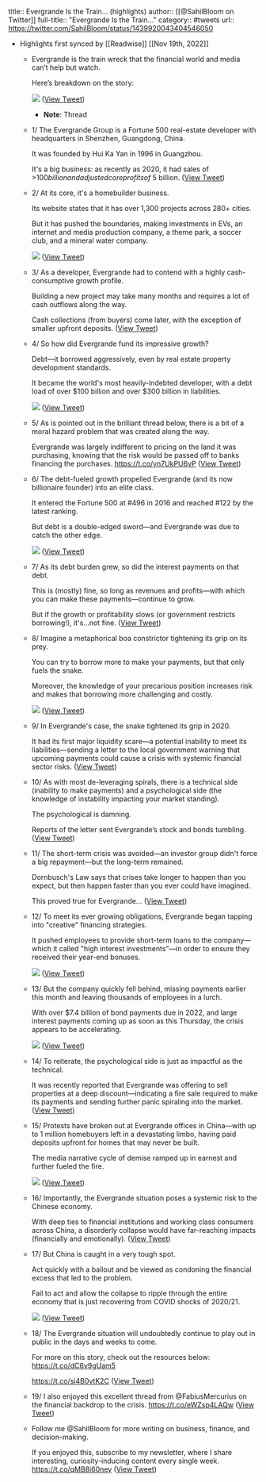 title:: Evergrande Is the Train... (highlights)
author:: [[@SahilBloom on Twitter]]
full-title:: "Evergrande Is the Train..."
category:: #tweets
url:: https://twitter.com/SahilBloom/status/1439920043404546050

- Highlights first synced by [[Readwise]] [[Nov 19th, 2022]]
	- Evergrande is the train wreck that the financial world and media can’t help but watch.
	  
	  Here’s breakdown on the story: 
	  
	  ![](https://pbs.twimg.com/media/E_ufpcqXIAMlCcQ.jpg) ([View Tweet](https://twitter.com/SahilBloom/status/1439920043404546050))
		- **Note**: Thread
	- 1/ The Evergrande Group is a Fortune 500 real-estate developer with headquarters in Shenzhen, Guangdong, China.
	  
	  It was founded by Hui Ka Yan in 1996 in Guangzhou.
	  
	  It's a big business: as recently as 2020, it had sales of >$100 billion and adjusted core profits of ~$5 billion. ([View Tweet](https://twitter.com/SahilBloom/status/1439920044847378436))
	- 2/ At its core, it's a homebuilder business.
	  
	  Its website states that it has over 1,300 projects across 280+ cities.
	  
	  But it has pushed the boundaries, making investments in EVs, an internet and media production company, a theme park, a soccer club, and a mineral water company. 
	  
	  ![](https://pbs.twimg.com/media/E_ufpy3WQAQqMHI.jpg) ([View Tweet](https://twitter.com/SahilBloom/status/1439920048919961605))
	- 3/ As a developer, Evergrande had to contend with a highly cash-consumptive growth profile.
	  
	  Building a new project may take many months and requires a lot of cash outflows along the way.
	  
	  Cash collections (from buyers) come later, with the exception of smaller upfront deposits. ([View Tweet](https://twitter.com/SahilBloom/status/1439920051491123208))
	- 4/ So how did Evergrande fund its impressive growth?
	  
	  Debt—it borrowed aggressively, even by real estate property development standards.
	  
	  It became the world's most heavily-indebted developer, with a debt load of over $100 billion and over $300 billion in liabilities. 
	  
	  ![](https://pbs.twimg.com/media/E_ufqKtX0AM1_fv.jpg) ([View Tweet](https://twitter.com/SahilBloom/status/1439920054712295428))
	- 5/ As is pointed out in the brilliant thread below, there is a bit of a moral hazard problem that was created along the way.
	  
	  Evergrande was largely indifferent to pricing on the land it was purchasing, knowing that the risk would be passed off to banks financing the purchases. https://t.co/yn7UkPU6vP ([View Tweet](https://twitter.com/SahilBloom/status/1439920056146792450))
	- 6/ The debt-fueled growth propelled Evergrande (and its now billionaire founder) into an elite class.
	  
	  It entered the Fortune 500 at #496 in 2016 and reached #122 by the latest ranking.
	  
	  But debt is a double-edged sword—and Evergrande was due to catch the other edge. 
	  
	  ![](https://pbs.twimg.com/media/E_ufqdMX0AIBBJi.jpg) ([View Tweet](https://twitter.com/SahilBloom/status/1439920059904897032))
	- 7/ As its debt burden grew, so did the interest payments on that debt.
	  
	  This is (mostly) fine, so long as revenues and profits—with which you can make these payments—continue to grow.
	  
	  But if the growth or profitability slows (or government restricts borrowing!), it's...not fine. ([View Tweet](https://twitter.com/SahilBloom/status/1439920061683310601))
	- 8/ Imagine a metaphorical boa constrictor tightening its grip on its prey.
	  
	  You can try to borrow more to make your payments, but that only fuels the snake.
	  
	  Moreover, the knowledge of your precarious position increases risk and makes that borrowing more challenging and costly. 
	  
	  ![](https://pbs.twimg.com/media/E_ufqwoXEAUv66I.jpg) ([View Tweet](https://twitter.com/SahilBloom/status/1439920065302904838))
	- 9/ In Evergrande's case, the snake tightened its grip in 2020.
	  
	  It had its first major liquidity scare—a potential inability to meet its liabilities—sending a letter to the local government warning that upcoming payments could cause a crisis with systemic financial sector risks. ([View Tweet](https://twitter.com/SahilBloom/status/1439920067194523651))
	- 10/ As with most de-leveraging spirals, there is a technical side (inability to make payments) and a psychological side (the knowledge of instability impacting your market standing).
	  
	  The psychological is damning.
	  
	  Reports of the letter sent Evergrande’s stock and bonds tumbling. ([View Tweet](https://twitter.com/SahilBloom/status/1439920068427669508))
	- 11/ The short-term crisis was avoided—an investor group didn't force a big repayment—but the long-term remained.
	  
	  Dornbusch's Law says that crises take longer to happen than you expect, but then happen faster than you ever could have imagined.
	  
	  This proved true for Evergrande... ([View Tweet](https://twitter.com/SahilBloom/status/1439920069669269504))
	- 12/ To meet its ever growing obligations, Evergrande began tapping into "creative" financing strategies.
	  
	  It pushed employees to provide short-term loans to the company—which it called "high interest investments”—in order to ensure they received their year-end bonuses. 
	  
	  ![](https://pbs.twimg.com/media/E_ufrOPWUAQ9TaD.jpg) ([View Tweet](https://twitter.com/SahilBloom/status/1439920073423085587))
	- 13/ But the company quickly fell behind, missing payments earlier this month and leaving thousands of employees in a lurch.
	  
	  With over $7.4 billion of bond payments due in 2022, and large interest payments coming up as soon as this Thursday, the crisis appears to be accelerating. 
	  
	  ![](https://pbs.twimg.com/media/E_ufrgjXoAEYJfj.jpg) ([View Tweet](https://twitter.com/SahilBloom/status/1439920077726523394))
	- 14/ To reiterate, the psychological side is just as impactful as the technical.
	  
	  It was recently reported that Evergrande was offering to sell properties at a deep discount—indicating a fire sale required to make its payments and sending further panic spiraling into the market. ([View Tweet](https://twitter.com/SahilBloom/status/1439920079420940294))
	- 15/ Protests have broken out at Evergrande offices in China—with up to 1 million homebuyers left in a devastating limbo, having paid deposits upfront for homes that may never be built.
	  
	  The media narrative cycle of demise ramped up in earnest and further fueled the fire. 
	  
	  ![](https://pbs.twimg.com/media/E_ufryrXIAQXzWo.jpg) ([View Tweet](https://twitter.com/SahilBloom/status/1439920084370268163))
	- 16/ Importantly, the Evergrande situation poses a systemic risk to the Chinese economy.
	  
	  With deep ties to financial institutions and working class consumers across China, a disorderly collapse would have far-reaching impacts (financially and emotionally). ([View Tweet](https://twitter.com/SahilBloom/status/1439920086379372553))
	- 17/ But China is caught in a very tough spot.
	  
	  Act quickly with a bailout and be viewed as condoning the financial excess that led to the problem.
	  
	  Fail to act and allow the collapse to ripple through the entire economy that is just recovering from COVID shocks of 2020/21. 
	  
	  ![](https://pbs.twimg.com/media/E_ufsL-XsAUQNBx.jpg) ([View Tweet](https://twitter.com/SahilBloom/status/1439920089751502853))
	- 18/ The Evergrande situation will undoubtedly continue to play out in public in the days and weeks to come.
	  
	  For more on this story, check out the resources below: https://t.co/dC6v9gUam5
	  
	  https://t.co/si4B0vtK2C ([View Tweet](https://twitter.com/SahilBloom/status/1439920091295068164))
	- 19/ I also enjoyed this excellent thread from @FabiusMercurius on the financial backdrop to the crisis. https://t.co/eWZsp4LAQw ([View Tweet](https://twitter.com/SahilBloom/status/1439920092364615682))
	- Follow me @SahilBloom for more writing on business, finance, and decision-making.
	  
	  If you enjoyed this, subscribe to my newsletter, where I share interesting, curiosity-inducing content every single week. https://t.co/qMB8i60ney ([View Tweet](https://twitter.com/SahilBloom/status/1439920094012977153))